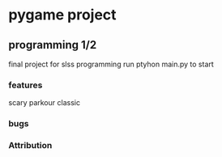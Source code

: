 # pygame project
## programming 1/2
final project for slss programming
run ptyhon main.py to start
### features
scary
parkour
classic
### bugs


### Attribution